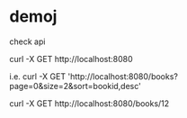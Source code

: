 # demoj

check api

curl -X GET http://localhost:8080

i.e.
curl -X GET 'http://localhost:8080/books?page=0&size=2&sort=bookid,desc'

curl -X GET http://localhost:8080/books/12